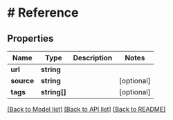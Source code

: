 # # Reference

## Properties

Name | Type | Description | Notes
------------ | ------------- | ------------- | -------------
**url** | **string** |  |
**source** | **string** |  | [optional]
**tags** | **string[]** |  | [optional]

[[Back to Model list]](../../README.md#models) [[Back to API list]](../../README.md#endpoints) [[Back to README]](../../README.md)
